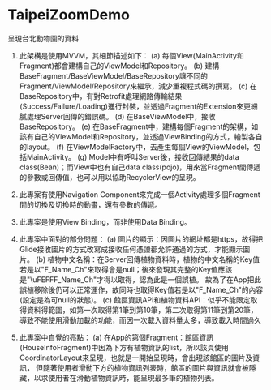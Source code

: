 # TaipeiZoomDemo
呈現台北動物園的資料

1. 此架構是使用MVVM，其細節描述如下：
    (a) 每個View(MainActivity和Fragment)都會建構自己的ViewModel和Repository。
    (b) 建構BaseFragment/BaseViewModel/BaseRepository讓不同的Fragment/ViewModel/Repository來繼承，減少重複程式碼的撰寫。
    (c) 在BaseRepository中，有對Retrofit處理網路傳輸結果(Success/Failure/Loading)進行封裝，並透過Fragment的Extension來更細膩處理Server回傳的錯誤碼。
    (d) 在BaseViewModel中，接收BaseRepository。
    (e) 在BaseFragment中，建構每個Fragment的架構，如該有自己的ViewModel和Repository，並透過ViewBinding的方式，繪製各自的layout。
    (f) 在ViewModelFactory中，去產生每個View的ViewModel，包括MainActivity。
    (g) Model中有呼叫Server後，接收回傳結果的data class(Bean)；而View中也有自己data class(pojo)，用來當Fragment間傳遞的參數或回傳值，也可以用以協助RecyclerView的呈現。
    
2. 此專案有使用Navigation Component來完成一個Activity處理多個Fragment間的切換及切換時的動畫，還有參數的傳遞。

3. 此專案是使用View Binding，而非使用Data Binding。

4. 此專案中面對的部分問題：
    (a) 圖片的顯示：因圖片的網址都是https，故得把Glide接收圖片的方式改寫成接收任何憑證都允許通過的方式，才能顯示圖片。
    (b) 植物中文名稱：在Server回傳植物資料時，植物的中文名稱的Key值若是以"F_Name_Ch"來取得會是null；後來發現其完整的Key值應該是"\uFEFFF_Name_Ch"才得以取得，認為此是一個誤植。
    故為了在App把此誤植移除後仍可以正常運作，故同時也取得Key值若是以"F_Name_Ch"的內容(設定是為可null的狀態)。
    (c) 館區資訊API和植物資料API：似乎不能限定取得資料得範圍，如第一次取得第1筆到第10筆，第二次取得第11筆到第20筆，導致不能使用滑動加載的功能，而因一次載入資料量太多，導致載入時間過久

5. 此專案中自覺的亮點：
    (a) 在App的第個Fragment：館區資訊(HouseInfoFragment)中因為下方有植物資訊的list，所以該頁使用CoordinatorLayout來呈現，也就是一開始呈現時，會出現該館區的圖片及資訊，
    但隨著使用者滑動下方的植物資訊列表時，館區的圖片與資訊就會被隱藏，以求使用者在滑動植物資訊時，能呈現最多筆的植物列表。
